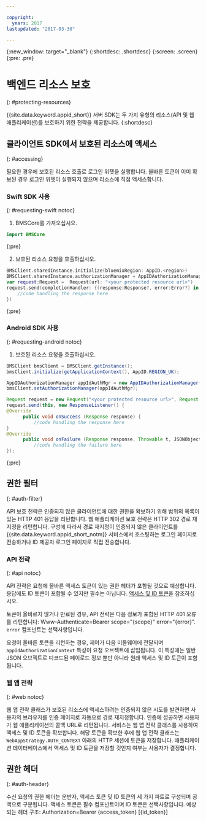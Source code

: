```yaml
---

copyright:
  years: 2017
lastupdated: "2017-03-30"

---
```


{:new_window: target="_blank"}
{:shortdesc: .shortdesc}
{:screen: .screen}
{:pre: .pre}

# 백엔드 리소스 보호
{: #protecting-resources}

{{site.data.keyword.appid_short}} 서버 SDK는 두 가지 유형의 리소스(API 및 웹 애플리케이션)를 보호하기 위한 전략을 제공합니다.
{:shortdesc}


## 클라이언트 SDK에서 보호된 리소스에 액세스
{: #accessing}

필요한 경우에 보호된 리소스 호출로 로그인 위젯을 실행합니다. 올바른 토큰이 이미 확보된 경우 로그인 위젯이 실행되지 않으며 리소스에 직접 액세스합니다.


### Swift SDK 사용
{: #requesting-swift notoc}

1. BMSCore를 가져오십시오.

  ```swift
  import BMSCore
  ```
  {:pre}

2. 보호된 리소스 요청을 호출하십시오.

  ```swift
  BMSClient.sharedInstance.initialize(bluemixRegion: AppID.<region>)
  BMSClient.sharedInstance.authorizationManager = AppIDAuthorizationManager(appid:AppID.sharedInstance)
  var request:Request =  Request(url: "<your protected resource url>")
  request.send(completionHandler: {(response:Response?, error:Error?) in
      //code handling the response here
  })
  ```
  {:pre}


### Android SDK 사용
{: #requesting-android notoc}

1. 보호된 리소스 요청을 호출하십시오.

  ```java
  BMSClient bmsClient = BMSClient.getInstance();
  bmsClient.initialize(getApplicationContext(), AppID.REGION_UK);

  AppIDAuthorizationManager appIdAuthMgr = new AppIDAuthorizationManager(AppID.getInstance())
  bmsClient.setAuthorizationManager(appIdAuthMgr);

  Request request = new Request("<your protected resource url>", Request.GET);
  request.send(this, new ResponseListener() {
  @Override
		public void onSuccess (Response response) {
			//code handling the response here
  }
  @Override
		public void onFailure (Response response, Throwable t, JSONObject extendedInfo) {
			//code handling the failure here
  });
  ```
  {:pre}



## 권한 필터
{: #auth-filter}

API 보호 전략은 인증되지 않은 클라이언트에 대한 권한을 확보하기 위해 범위의 목록이 있는 HTTP 401 응답을 리턴합니다. 웹 애플리케이션 보호 전략은 HTTP 302 경로 재지정을 리턴합니다. 구성에 따라서 경로 재지정이 인증되지 않은 클라이언트를 {{site.data.keyword.appid_short_notm}} 서비스에서 호스팅하는 로그인 페이지로 전송하거나 ID 제공자 로그인 페이지로 직접 전송합니다. 



### API 전략
{: #api notoc}

API 전략은 요청에 올바른 액세스 토큰이 있는 권한 헤더가 포함될 것으로 예상합니다. 응답에도 ID 토큰이 포함될 수 있지만 필수는 아닙니다. [액세스 및 ID 토큰](/docs/services/appid/about.html#acess-and-identity)을 참조하십시오.

토큰이 올바르지 않거나 만료된 경우, API 전략은 다음 정보가 포함된 HTTP 401 오류를 리턴합니다: Www-Authenticate=Bearer scope="{scope}" error="{error}". `error` 컴포넌트는 선택사항입니다. 

요청이 올바른 토큰을 리턴하는 경우, 제어가 다음 미들웨어에 전달되며 `appIdAuthorizationContext` 특성이 요청 오브젝트에 삽입됩니다. 이 특성에는 일반 JSON 오브젝트로 디코드된 페이로드 정보 뿐만 아니라 원래 액세스 및 ID 토큰이 포함됩니다. 


### 웹 앱 전략
{: #web notoc}

웹 앱 전략 클래스가 보호된 리소스에 액세스하려는 인증되지 않은 시도를 발견하면 사용자의 브라우저를 인증 페이지로 자동으로 경로 재지정합니다. 인증에 성공하면 사용자가 웹 애플리케이션의 콜백 URL로 리턴됩니다. 서비스는 웹 앱 전략 클래스를 사용하여 액세스 및 ID 토큰을 확보합니다. 해당 토큰을 확보한 후에 웹 앱 전략 클래스는 `WebAppStrategy.AUTH_CONTEXT` 아래의 HTTP 세션에 토큰을 저장합니다. 애플리케이션 데이터베이스에서 액세스 및 ID 토큰을 저장할 것인지 여부는 사용자가 결정합니다. 

## 권한 헤더
{: #auth-header}

수신 요청의 권한 헤더는 운반자, 액세스 토큰 및 ID 토큰의 세 가지 파트로 구성되며 공백으로 구분됩니다. 액세스 토큰은 필수 컴포넌트이며 ID 토큰은 선택사항입니다. 예상되는 헤더 구조: Authorization=Bearer {access_token} [{id_token}]
